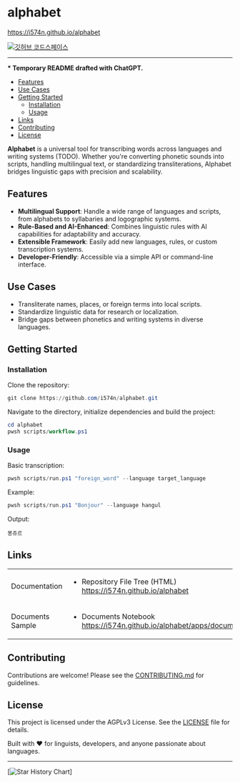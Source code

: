 # alphabet

<https://i574n.github.io/alphabet>

[![깃허브 코드스페이스](https://github.com/codespaces/badge.svg)](https://github.com/codespaces/new?hide_repo_select=true&ref=main&repo=919742788)

---

**\* Temporary README drafted with ChatGPT.**

- [Features](#features)
- [Use Cases](#use-cases)
- [Getting Started](#getting-started)
  - [Installation](#installation)
  - [Usage](#usage)
- [Links](#links)
- [Contributing](#contributing)
- [License](#license)

**Alphabet** is a universal tool for transcribing words across languages and writing systems (TODO). Whether you're converting phonetic sounds into scripts, handling multilingual text, or standardizing transliterations, Alphabet bridges linguistic gaps with precision and scalability.

## Features

- **Multilingual Support**: Handle a wide range of languages and scripts, from alphabets to syllabaries and logographic systems.
- **Rule-Based and AI-Enhanced**: Combines linguistic rules with AI capabilities for adaptability and accuracy.
- **Extensible Framework**: Easily add new languages, rules, or custom transcription systems.
- **Developer-Friendly**: Accessible via a simple API or command-line interface.

## Use Cases

- Transliterate names, places, or foreign terms into local scripts.
- Standardize linguistic data for research or localization.
- Bridge gaps between phonetics and writing systems in diverse languages.

## Getting Started

### Installation

Clone the repository:

```powershell
git clone https://github.com/i574n/alphabet.git
```

Navigate to the directory, initialize dependencies and build the project:

```powershell
cd alphabet
pwsh scripts/workflow.ps1
```

### Usage

Basic transcription:

```powershell
pwsh scripts/run.ps1 "foreign_word" --language target_language
```

Example:

```powershell
pwsh scripts/run.ps1 "Bonjour" --language hangul
```

Output:

```text
봉쥬르
```

## Links

<table>

<tr>
<td>

Documentation

</td>
<td>

- Repository File Tree (HTML)  
<https://i574n.github.io/alphabet>

</td>
</tr>

<tr>
<td>

Documents Sample

</td>
<td>

- Documents Notebook  
<https://i574n.github.io/alphabet/apps/documents/documents.dib.html>

</td>
</tr>

</table>

## Contributing

Contributions are welcome! Please see the [CONTRIBUTING.md](https://github.com/i574n/.github/blob/main/CONTRIBUTING.md) for guidelines.

## License

This project is licensed under the AGPLv3 License. See the [LICENSE](https://github.com/i574n/alphabet/blob/main/LICENSE) file for details.

Built with ❤️ for linguists, developers, and anyone passionate about languages.

---

[![Star History Chart](https://api.star-history.com/svg?repos=i574n/alphabet&type=Timeline)]
